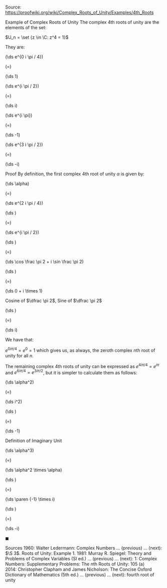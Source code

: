 # 

Source: https://proofwiki.org/wiki/Complex_Roots_of_Unity/Examples/4th_Roots

Example of Complex Roots of Unity
The complex $4$th roots of unity are the elements of the set:

$U_n = \set {z \in \C: z^4 = 1}$

They are:














\(\ds e^{0 i \pi / 4}\)

\(=\)







\(\ds 1\)




















\(\ds e^{i \pi / 2}\)

\(=\)







\(\ds i\)




















\(\ds e^{i \pi}\)

\(=\)







\(\ds -1\)




















\(\ds e^{3 i \pi / 2}\)

\(=\)







\(\ds -i\)











Proof
By definition, the first complex $4$th root of unity $\alpha$ is given by:














\(\ds \alpha\)

\(=\)







\(\ds e^{2 i \pi / 4}\)




















\(\ds \)

\(=\)







\(\ds e^{i \pi / 2}\)




















\(\ds \)

\(=\)







\(\ds \cos \frac \pi 2 + i \sin \frac \pi 2\)




















\(\ds \)

\(=\)







\(\ds 0 + i \times 1\)





Cosine of $\dfrac \pi 2$, Sine of $\dfrac \pi 2$














\(\ds \)

\(=\)







\(\ds i\)










We have that:

$e^{0 i \pi / 4} = e^0 = 1$
which gives us, as always, the zeroth complex $n$th root of unity for all $n$.

The remaining complex $4$th roots of unity can be expressed as $e^{4 i \pi / 4} = e^{i \pi}$ and $e^{6 i \pi / 4} = e^{3 i \pi / 2}$, but it is simpler to calculate them as follows:














\(\ds \alpha^2\)

\(=\)







\(\ds i^2\)




















\(\ds \)

\(=\)







\(\ds -1\)





Definition of Imaginary Unit


















\(\ds \alpha^3\)

\(=\)







\(\ds \alpha^2 \times \alpha\)




















\(\ds \)

\(=\)







\(\ds \paren {-1} \times i\)




















\(\ds \)

\(=\)







\(\ds -i\)












$\blacksquare$


Sources
1960: Walter Ledermann: Complex Numbers ... (previous) ... (next): $\S 3$. Roots of Unity: Example $1$.
1981: Murray R. Spiegel: Theory and Problems of Complex Variables (SI ed.) ... (previous) ... (next): $1$: Complex Numbers: Supplementary Problems: The $n$th Roots of Unity: $105 \ \text {(a)}$
2014: Christopher Clapham and James Nicholson: The Concise Oxford Dictionary of Mathematics (5th ed.) ... (previous) ... (next): fourth root of unity




